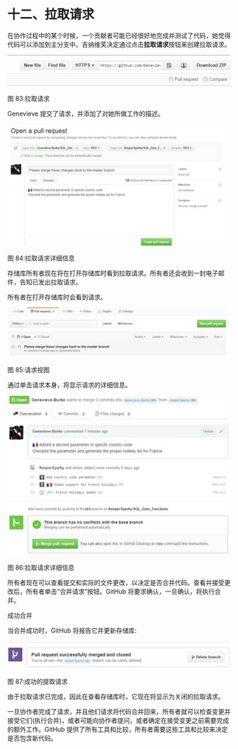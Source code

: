# 十二、拉取请求

在协作过程中的某个时候，一个贡献者可能已经很好地完成并测试了代码，她觉得代码可以添加到主分支中。吉纳维芙决定通过点击**拉取请求**按钮来创建拉取请求。

![](img/00087.jpeg)

图 83:拉取请求

Genevieve 提交了请求，并添加了对她所做工作的描述。

![](img/00088.jpeg)

图 84:拉取请求详细信息

存储库所有者现在将在打开存储库时看到拉取请求。所有者还会收到一封电子邮件，告知已发出拉取请求。

所有者在打开存储库时会看到请求。

![](img/00089.jpeg)

图 85:请求视图

通过单击请求本身，将显示请求的详细信息。

![](img/00090.jpeg)

图 86:拉取请求详细信息

所有者现在可以查看提交和实际的文件更改，以决定是否合并代码。查看并接受更改后，所有者单击“合并请求”按钮。GitHub 将要求确认，一旦确认，将执行合并。

成功合并

当合并成功时，GitHub 将报告它并更新存储库:

![](img/00091.jpeg)

图 87:成功的提取请求

由于拉取请求已完成，因此在查看存储库时，它现在将显示为关闭的拉取请求。

一旦协作者完成了请求，并且他们请求将代码合并回来，所有者就可以检查变更并接受它们(执行合并)，或者可能向协作者提问，或者确定在接受变更之前需要完成的额外工作。GitHub 提供了所有工具和比较，所有者需要这些工具和比较来决定是否包含新代码。